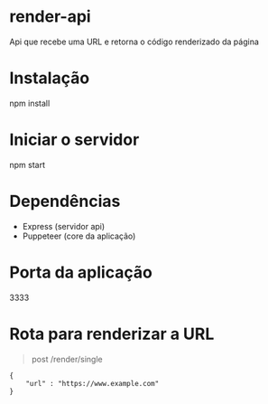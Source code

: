 # render-api
 Api que recebe uma URL e retorna o código renderizado da página

# Instalação
npm install

# Iniciar o servidor
npm start

# Dependências
- Express (servidor api)
- Puppeteer (core da aplicação)

# Porta da aplicação
3333

# Rota para renderizar a URL
> post /render/single
```
{
    "url" : "https://www.example.com"
}
```